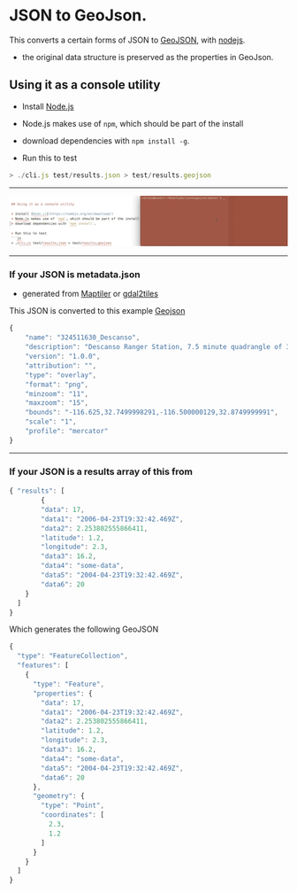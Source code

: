 
# JSON to GeoJson.

This converts a certain forms of JSON
to
[GeoJSON](http://www.geojson.org/), with [nodejs](http://nodejs.org/).

* the original data structure is preserved as the properties in GeoJson.


## Using it as a console utility

* Install [Node.js](https://nodejs.org/en/download/)
* Node.js makes use of `npm`, which should be part of the install
* download dependencies with `npm install -g`.



* Run this to test
```js
> ./cli.js test/results.json > test/results.geojson
```

-----

![GIF demo](cli.gif)

-----

### If your JSON is metadata.json
* generated from [Maptiler](http://www.maptiler.com) or [gdal2tiles](https://github.com/roblabs/gdal2tilesp)

This JSON is converted to this example [Geojson](./test/metadata.geojson)

```js
{
	"name": "324511630_Descanso",
	"description": "Descanso Ranger Station, 7.5 minute quadrangle of 32 45', -116 30'",
	"version": "1.0.0",
	"attribution": "",
	"type": "overlay",
	"format": "png",
	"minzoom": "11",
	"maxzoom": "15",
	"bounds": "-116.625,32.7499998291,-116.500000129,32.8749999991",
	"scale": "1",
	"profile": "mercator"
}

```


-----
### If your JSON is a results array of this from

```js
{ "results": [
        {
        "data": 17,
        "data1": "2006-04-23T19:32:42.469Z",
        "data2": 2.253802555866411,
        "latitude": 1.2,
        "longitude": 2.3,
        "data3": 16.2,
        "data4": "some-data",
        "data5": "2004-04-23T19:32:42.469Z",
        "data6": 20
    }
  ]
}

```

Which generates the following GeoJSON
```js
{
  "type": "FeatureCollection",
  "features": [
    {
      "type": "Feature",
      "properties": {
        "data": 17,
        "data1": "2006-04-23T19:32:42.469Z",
        "data2": 2.253802555866411,
        "latitude": 1.2,
        "longitude": 2.3,
        "data3": 16.2,
        "data4": "some-data",
        "data5": "2004-04-23T19:32:42.469Z",
        "data6": 20
      },
      "geometry": {
        "type": "Point",
        "coordinates": [
          2.3,
          1.2
        ]
      }
    }
  ]
}
```
